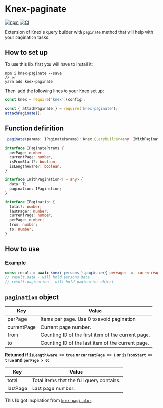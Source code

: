 # Knex-paginate

[![npm](https://img.shields.io/npm/v/knex-paginate.svg)](https://www.npmjs.com/package/knex-paginate)
[![CI](https://github.com/felixmosh/knex-paginate/actions/workflows/ci.yml/badge.svg)](https://github.com/felixmosh/knex-paginate/actions/workflows/ci.yml)

Extension of Knex's query builder with `paginate` method that will help with your pagination tasks.

## How to set up

To use this lib, first you will have to install it:

```
npm i knex-paginate --save
// or
yarn add knex-paginate
```

Then, add the following lines to your Knex set up:

```javascript
const knex = require('knex')(config);

const { attachPaginate } = require('knex-paginate');
attachPaginate();
```

## Function definition

```typescript
.paginate(params: IPaginateParams): Knex.QueryBuilder<any, IWithPagination<TResult>>;

interface IPaginateParams {
  perPage: number,
  currentPage: number,
  isFromStart?: boolean,
  isLengthAware?: boolean,
}

interface IWithPagination<T = any> {
  data: T;
  pagination: IPagination;
}

interface IPagination {
  total?: number;
  lastPage?: number;
  currentPage: number;
  perPage: number;
  from: number;
  to: number;
}
```

## How to use

### Example

```javascript
const result = await knex('persons').paginate({ perPage: 10, currentPage: 2 });
// result.data - will hold persons data
// result.pagination - will hold pagination object
```

## `pagination` object

| Key         | Value                                              |
| ----------- | -------------------------------------------------- |
| perPage     | Items per page. Use 0 to avoid pagination          |
| currentPage | Current page number.                               |
| from        | Counting ID of the first item of the current page. |
| to          | Counting ID of the last item of the current page.  |

**Returned if `isLengthAware == true` or `currentPage == 1` or `isFromStart == true` and `perPage > 0`:**

| Key      | Value                                     |
| -------- | ----------------------------------------- |
| total    | Total items that the full query contains. |
| lastPage | Last page number.                         |

This lib got inspiration from [`knex-paginator`](https://github.com/cannblw/knex-paginator).

